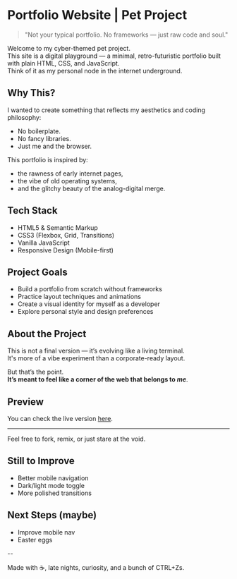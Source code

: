 # Portfolio Website | Pet Project

> "Not your typical portfolio. No frameworks — just raw code and soul."

Welcome to my cyber-themed pet project.  
This site is a digital playground — a minimal, retro-futuristic portfolio built with plain HTML, CSS, and JavaScript.  
Think of it as my personal node in the internet underground.

## Why This?
I wanted to create something that reflects my aesthetics and coding philosophy:
- No boilerplate.
- No fancy libraries.
- Just me and the browser.

This portfolio is inspired by:
- the rawness of early internet pages,
- the vibe of old operating systems,
- and the glitchy beauty of the analog-digital merge.

##  Tech Stack

- HTML5 & Semantic Markup  
- CSS3 (Flexbox, Grid, Transitions)  
- Vanilla JavaScript  
- Responsive Design (Mobile-first)

##  Project Goals

- Build a portfolio from scratch without frameworks  
- Practice layout techniques and animations  
- Create a visual identity for myself as a developer  
- Explore personal style and design preferences

## About the Project
This is not a final version — it’s evolving like a living terminal.  
It's more of a vibe experiment than a corporate-ready layout.

But that’s the point.  
**It’s meant to feel like a corner of the web that belongs to *me***.

##  Preview

You can check the live version [here](etzhmk.github.io/web-portfolio).

---
Feel free to fork, remix, or just stare at the void.

##  Still to Improve

- Better mobile navigation  
- Dark/light mode toggle  
- More polished transitions  

##  Next Steps (maybe)

- Improve mobile nav
- Easter eggs 

--
  

Made with ☕, late nights,  curiosity, and a bunch of CTRL+Zs.
